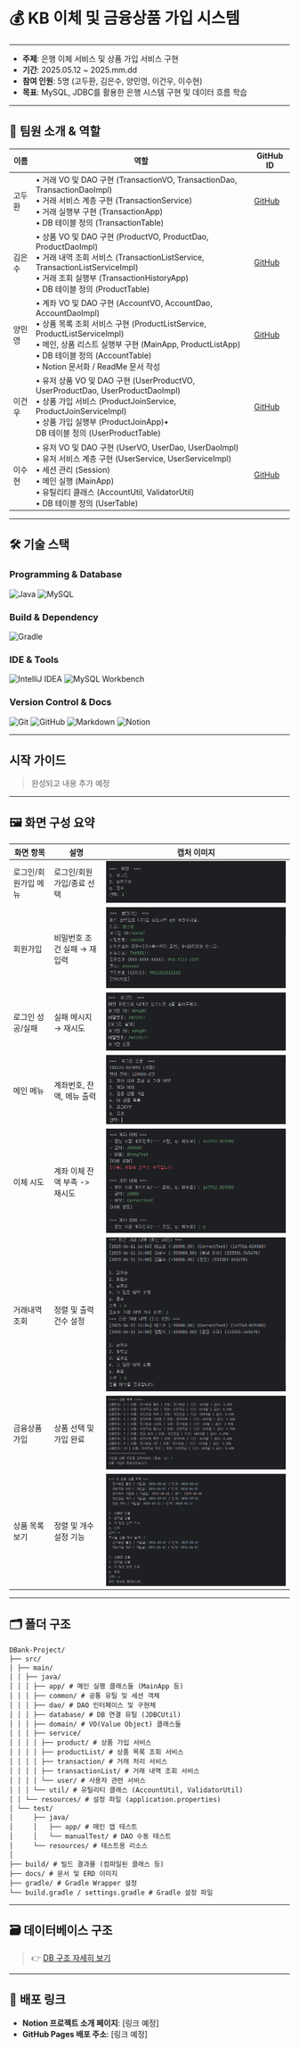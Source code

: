 # 💰 KB 이체 및 금융상품 가입 시스템

--- 

- **주제**: 은행 이체 서비스 및 상품 가입 서비스 구현
- **기간**: 2025.05.12 ~ 2025.mm.dd
- **참여 인원**: 5명 (고두환, 김은수, 양민영, 이건우, 이수현)
- **목표**: MySQL, JDBC를 활용한 은행 시스템 구현 및 데이터 흐름 학습

---

## 👥 팀원 소개 & 역할

| 이름     | 역할                                                                                                                                                                                                                                       | GitHub ID       |
|----------|------------------------------------------------------------------------------------------------------------------------------------------------------------------------------------------------------------------------------------------|-----------------|
| 고두환   | • 거래 VO 및 DAO 구현 (TransactionVO, TransactionDao, TransactionDaoImpl)<br>• 거래 서비스 계층 구현 (TransactionService)<br>• 거래 실행부 구현 (TransactionApp)<br>• DB 테이블 정의 (TransactionTable)                                                            | [GitHub](https://github.com/story125)   |
| 김은수   | • 상품 VO 및 DAO 구현 (ProductVO, ProductDao, ProductDaoImpl)<br>• 거래 내역 조회 서비스 (TransactionListService, TransactionListServiceImpl)<br>• 거래 조회 실행부 (TransactionHistoryApp)<br>• DB 테이블 정의 (ProductTable)                                     | [GitHub](https://github.com/ensookim)   |
| 양민영   | • 계좌 VO 및 DAO 구현 (AccountVO, AccountDao, AccountDaoImpl)<br>• 상품 목록 조회 서비스 구현 (ProductListService, ProductListServiceImpl)<br>• 메인, 상품 리스트 실행부 구현 (MainApp, ProductListApp)<br>• DB 테이블 정의 (AccountTable)<br>• Notion 문서화 / ReadMe 문서 작성 | [GitHub](https://github.com/Minyoung06)   |
| 이건우   | • 유저 상품 VO 및 DAO 구현 (UserProductVO, UserProductDao, UserProductDaoImpl)<br>• 상품 가입 서비스 (ProductJoinService, ProductJoinServiceImpl)<br>• 상품 가입 실행부 (ProductJoinApp)•<br> DB 테이블 정의 (UserProductTable)                                        | [GitHub](https://github.com/Kyun17)   |
| 이수현   | • 유저 VO 및 DAO 구현 (UserVO, UserDao, UserDaoImpl)<br> • 유저 서비스 계층 구현 (UserService, UserServiceImpl)<br>• 세션 관리 (Session)<br>• 메인 실행 (MainApp)<br>• 유틸리티 클래스 (AccountUtil, ValidatorUtil)<br>• DB 테이블 정의 (UserTable)                        | [GitHub](https://github.com/soohyun1904)   |

---

## 🛠 기술 스택

### Programming & Database
![Java](https://img.shields.io/badge/Java-ED8B00?style=for-the-badge&logo=java&logoColor=white)
![MySQL](https://img.shields.io/badge/MySQL-4479A1?style=for-the-badge&logo=mysql&logoColor=white)

### Build & Dependency
![Gradle](https://img.shields.io/badge/Gradle-02303A?style=for-the-badge&logo=gradle&logoColor=white)

### IDE & Tools
![IntelliJ IDEA](https://img.shields.io/badge/IntelliJ-000000?style=for-the-badge&logo=intellijidea&logoColor=white)
![MySQL Workbench](https://img.shields.io/badge/MySQL%20Workbench-4479A1?style=for-the-badge&logo=mysql&logoColor=white)

### Version Control & Docs
![Git](https://img.shields.io/badge/Git-F05032?style=for-the-badge&logo=git&logoColor=white)
![GitHub](https://img.shields.io/badge/GitHub-181717?style=for-the-badge&logo=github&logoColor=white)
![Markdown](https://img.shields.io/badge/Markdown-000000?style=for-the-badge&logo=markdown&logoColor=white)
![Notion](https://img.shields.io/badge/Notion-000000?style=for-the-badge&logo=notion&logoColor=white)

---

## 시작 가이드
> 완성되고 내용 추가 예정

---

## 🖼️ 화면 구성 요약

| 화면 항목       | 설명                 | 캡처 이미지 |
|-------------|--------------------|--------------|
| 로그인/회원가입 메뉴 | 로그인/회원가입/종료 선택     | ![](docs/screens/메인메뉴.png) |
| 회원가입        | 비밀번호 조건 실패 → 재입력   | ![](docs/screens/회원가입화면.png) |
| 로그인 성공/실패   | 실패 메시지 → 재시도       | ![](docs/screens/로그인화면.png) |
| 메인 메뉴       | 계좌번호, 잔액, 메뉴 출력    | ![](docs/screens/로그인메인메뉴.png) |
| 이체 시도       | 계좌 이체 잔액 부족 -> 재시도 | ![](docs/screens/계좌이체화면.png) |
| 거래내역 조회     | 정렬 및 출력건수 설정       | ![](docs/screens/거래내역조회화면.png) |
| 금융상품 가입     | 상품 선택 및 가입 완료      | ![](docs/screens/금융상품가입화면.png) |
| 상품 목록 보기    | 정렬 및 개수 설정 기능      | ![](docs/screens/내금융상품목록화면.png) |

---

## 🗂️ 폴더 구조
```
DBank-Project/
├── src/
│ ├── main/
│ │ ├── java/
│ │ │ ├── app/ # 메인 실행 클래스들 (MainApp 등)
│ │ │ ├── common/ # 공통 유틸 및 세션 객체
│ │ │ ├── dao/ # DAO 인터페이스 및 구현체
│ │ │ ├── database/ # DB 연결 유틸 (JDBCUtil)
│ │ │ ├── domain/ # VO(Value Object) 클래스들
│ │ │ ├── service/
│ │ │ │ ├── product/ # 상품 가입 서비스
│ │ │ │ ├── productList/ # 상품 목록 조회 서비스
│ │ │ │ ├── transaction/ # 거래 처리 서비스
│ │ │ │ ├── transactionList/ # 거래 내역 조회 서비스
│ │ │ │ └── user/ # 사용자 관련 서비스
│ │ │ └── util/ # 유틸리티 클래스 (AccountUtil, ValidatorUtil)
│ │ └── resources/ # 설정 파일 (application.properties)
│ └── test/
│     ├── java/
│     │   ├── app/ # 메인 앱 테스트
│     │   └── manualTest/ # DAO 수동 테스트
│     └── resources/ # 테스트용 리소스
│
├── build/ # 빌드 결과물 (컴파일된 클래스 등)
├── docs/ # 문서 및 ERD 이미지
├── gradle/ # Gradle Wrapper 설정
└── build.gradle / settings.gradle # Gradle 설정 파일
```
---

## 🗃️ 데이터베이스 구조

> 👉 [DB 구조 자세히 보기](./docs/database.md)

---

## 🔗 배포 링크

- **Notion 프로젝트 소개 페이지**: [링크 예정]
- **GitHub Pages 배포 주소**: [링크 예정]



